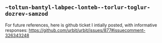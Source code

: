 ## `~toltun-bantyl-labpec-lonteb--torlur-toglur-dozrev-samzod`
For future references, here is github ticket I intially posted, with informative responses: https://github.com/urbit/urbit/issues/877#issuecomment-326343248